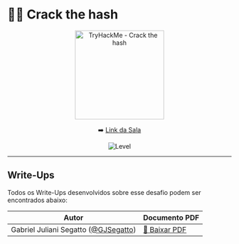 # 🕵️‍♂️ Crack the hash

<div align="center">

<img src="https://tryhackme-images.s3.amazonaws.com/room-icons/fafc074a97207f99929f2ee28bea87ac.jpeg" alt="TryHackMe - Crack the hash" width="200"/>

➡️ [Link da Sala](https://tryhackme.com/room/crackthehash)

![Level](https://img.shields.io/badge/Level-Easy-green)

</div>

---

## Write-Ups

Todos os Write-Ups desenvolvidos  sobre esse desafio podem ser encontrados abaixo:

| Autor                     | Documento PDF                             |
|-------------------------------|-------------------------------------------|
| Gabriel Juliani Segatto ([@GJSegatto](https://github.com/GJSegatto))      | [🔗 Baixar PDF](./pdf/ctf_writeup_GABRIEL.pdf) |